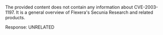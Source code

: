 The provided content does not contain any information about CVE-2003-1197. It is a general overview of Flexera's Secunia Research and related products.

Response: UNRELATED